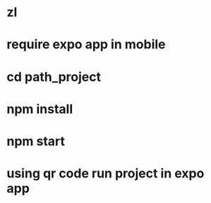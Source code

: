 # zl
# require expo app in mobile
# cd path_project
# npm install
# npm start
# using qr code run project in expo app
